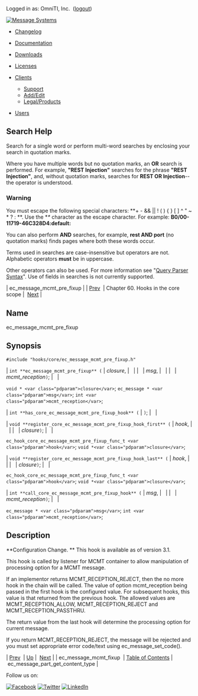 Logged in as: OmniTI, Inc.  ([logout](https://support.messagesystems.com/logout.php))

[![Message Systems](https://support.messagesystems.com/images/ms-white205.png)](https://support.messagesystems.com/start.php) 

*   [Changelog](https://support.messagesystems.com/start.php?show=changelog)
*   [Documentation](https://support.messagesystems.com/docs/)
*   [Downloads](https://support.messagesystems.com/start.php)

*   [Licenses](https://support.messagesystems.com/license_summary.php)
*   <a href="">Clients</a>
    *   [Support](https://support.messagesystems.com/cs.php)
    *   [Add/Edit](https://support.messagesystems.com/edit_client.php)
    *   [Legal/Products](https://support.messagesystems.com/edit_products.php)
*   [Users](https://support.messagesystems.com/edit_customer.php)

## Search Help

Search for a single word or perform multi-word searches by enclosing your search in quotation marks.

Where you have multiple words but no quotation marks, an **OR** search is performed. For example, **"REST Injection"** searches for the phrase **"REST Injection"**, and, without quotation marks, searches for **REST OR Injection**--the operator is understood.

### Warning

You must escape the following special characters: **+ - && || ! ( ) { } [ ] ^ " ~ * ? : \**. Use the **\** character as the escape character. For example: **B0/00-11719-46C328D4\:default\:**

You can also perform **AND** searches, for example, **rest AND port** (no quotation marks) finds pages where both these words occur.

Terms used in searches are case-insensitive but operators are not. Alphabetic operators **must** be in uppercase.

Other operators can also be used. For more information see "[Query Parser Syntax](https://lucene.apache.org/core/old_versioned_docs/versions/3_0_0/queryparsersyntax.html)". Use of fields in searches is not currently supported.

| ec_message_mcmt_pre_fixup |
| [Prev](hooks.core.ec_message_mcmt_fixup.php)  | Chapter 60. Hooks in the core scope |  [Next](hooks.core.ec_message_part_get_content_type.php) |

<a name="hooks.core.ec_message_mcmt_pre_fixup"></a>
## Name

ec_message_mcmt_pre_fixup

## Synopsis

`#include "hooks/core/ec_message_mcmt_pre_fixup.h"`

| `int **ec_message_mcmt_pre_fixup** (` | <var class="pdparam">closure</var>, |   |
|   | <var class="pdparam">msg</var>, |   |
|   | <var class="pdparam">mcmt_reception</var>`)`; |   |

`void * <var class="pdparam">closure</var>`;
`ec_message * <var class="pdparam">msg</var>`;
`int <var class="pdparam">mcmt_reception</var>`;

| `int **has_core_ec_message_mcmt_pre_fixup_hook** (` | `)`; |   |

| `void **register_core_ec_message_mcmt_pre_fixup_hook_first** (` | <var class="pdparam">hook</var>, |   |
|   | <var class="pdparam">closure</var>`)`; |   |

`ec_hook_core_ec_message_mcmt_pre_fixup_func_t <var class="pdparam">hook</var>`;
`void *<var class="pdparam">closure</var>`;

| `void **register_core_ec_message_mcmt_pre_fixup_hook_last** (` | <var class="pdparam">hook</var>, |   |
|   | <var class="pdparam">closure</var>`)`; |   |

`ec_hook_core_ec_message_mcmt_pre_fixup_func_t <var class="pdparam">hook</var>`;
`void *<var class="pdparam">closure</var>`;

| `int **call_core_ec_message_mcmt_pre_fixup_hook** (` | <var class="pdparam">msg</var>, |   |
|   | <var class="pdparam">mcmt_reception</var>`)`; |   |

`ec_message * <var class="pdparam">msg</var>`;
`int <var class="pdparam">mcmt_reception</var>`;<a name="idp8363920"></a>
## Description

**Configuration Change. ** This hook is available as of version 3.1.

This hook is called by listener for MCMT container to allow manipulation of processing option for a MCMT message.

If an implementor returns MCMT_RECEPTION_REJECT, then the no more hook in the chain will be called. The value of option mcmt_reception being passed in the first hook is the configured value. For subsequent hooks, this value is that returned from the previous hook. The allowed values are MCMT_RECEPTION_ALLOW, MCMT_RECEPTION_REJECT and MCMT_RECEPTION_PASSTHRU.

The return value from the last hook will determine the processing option for current message.

If you return MCMT_RECEPTION_REJECT, the message will be rejected and you must set appropriate error code/text using ec_message_set_code().

| [Prev](hooks.core.ec_message_mcmt_fixup.php)  | [Up](hooks.core.php) |  [Next](hooks.core.ec_message_part_get_content_type.php) |
| ec_message_mcmt_fixup  | [Table of Contents](index.php) |  ec_message_part_get_content_type |

Follow us on:

[![Facebook](https://support.messagesystems.com/images/icon-facebook.png)](http://www.facebook.com/messagesystems) [![Twitter](https://support.messagesystems.com/images/icon-twitter.png)](http://twitter.com/#!/MessageSystems) [![LinkedIn](https://support.messagesystems.com/images/icon-linkedin.png)](http://www.linkedin.com/company/message-systems)
